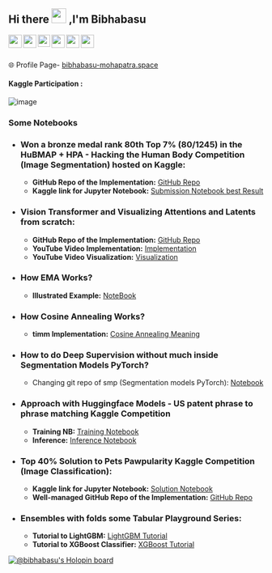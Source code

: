 ## Hi there <img src="https://github.com/TheDudeThatCode/TheDudeThatCode/blob/master/Assets/Hi.gif" width="29px"> ,I'm Bibhabasu 

 
<a href="https://www.linkedin.com/in/bibhabasu-mohapatra-3b8205193/">
  <img align="left" width="26px" src="https://cdn.jsdelivr.net/npm/simple-icons@v3/icons/linkedin.svg"  />
</a>
<a href="https://twitter.com/bibhabasuM1610">
  <img align="left" width="26px" src="https://cdn.jsdelivr.net/npm/simple-icons@v3/icons/twitter.svg" />
</a>
<a href="https://www.kaggle.com/bibhabasumohapatra">
  <img align="left" width="24px" src="https://cdn.jsdelivr.net/npm/simple-icons@v3/icons/kaggle.svg"  />
</a>
<a href="mailto:bibhabasumohapatrabm@gmail.com">
  <img align="left" width="26px" src="https://cdn.jsdelivr.net/npm/simple-icons@v3/icons/gmail.svg" />
</a>
<a href="https://www.youtube.com/channel/UCCQE92hagEPeR_w3XMK4mkg">
  <img align="left" width="26px" src="https://cdn.jsdelivr.net/npm/simple-icons@v3/icons/youtube.svg" />
</a>
<a href="https://medium.com/@bibhabasumohapatrabm/about">
  <img align="left" width="26px" src="https://cdn.jsdelivr.net/npm/simple-icons@v3/icons/medium.svg" />
</a>



<br>
<br></br>
🌐 Profile Page- <a href="https://bibhabasu-mohapatra.space">
  bibhabasu-mohapatra.space
</a>

#### Kaggle Participation :

![image](https://github.com/bibhabasumohapatra/bibhabasumohapatra/assets/68384968/12409145-62fa-438b-98cb-6aa403ea6f62)
</br>
### Some Notebooks

- ### Won a bronze medal rank 80th Top 7\% (80/1245) in the HuBMAP + HPA - Hacking the Human Body Competition (Image Segmentation) hosted on Kaggle:
  - **GitHub Repo of the Implementation:** [GitHub Repo](https://github.com/bibhabasumohapatra/HuBMAP-HPA-Hacking-the-Human-Body)
  - **Kaggle link for Jupyter Notebook:** [Submission Notebook best Result](https://www.kaggle.com/code/bibhabasumohapatra/rank-80-coat-inference-final-for-lb-part-3)

- ### Vision Transformer and Visualizing Attentions and Latents from scratch:
  - **GitHub Repo of the Implementation:** [GitHub Repo](https://github.com/bibhabasumohapatra/Vision_Transformer_from_scratch)
  - **YouTube Video Implementation:** [Implementation](https://youtu.be/7q3NGMkEtjI?si=UgzcWmRbAdjZfMuP)
  - **YouTube Video Visualization:** [Visualization](https://youtu.be/g-470mvLSqI?si=DthxhxNnYQDVIL4D)
   
- ### How EMA Works?
  - **Illustrated Example:** [NoteBook](https://www.kaggle.com/code/bibhabasumohapatra/understanding-how-ema-works)
    
- ### How Cosine Annealing Works?
  - **timm Implementation:** [Cosine Annealing Meaning](https://www.kaggle.com/code/bibhabasumohapatra/how-does-your-cosine-annealing-with-warm-up-works)

- ### How to do Deep Supervision without much inside Segmentation Models PyTorch?
  - Changing git repo of smp (Segmentation models PyTorch): [Notebook](https://www.kaggle.com/code/bibhabasumohapatra/deep-supervised-in-segmentation-models-pytorch)
 
- ### Approach with Huggingface Models - US patent phrase to phrase matching Kaggle Competition
  - **Training NB:** [Training Notebook](https://www.kaggle.com/code/bibhabasumohapatra/train-us-patent-part-1-simple-pytorch)
  - **Inference:** [Inference Notebook](https://www.kaggle.com/code/bibhabasumohapatra/inference-us-patent-part-1-simple-pytorch)
 
- ### Top 40% Solution to Pets Pawpularity Kaggle Competition (Image Classification):
  - **Kaggle link for Jupyter Notebook:** [Solution Notebook](https://www.kaggle.com/bibhabasumohapatra/not-only-the-meta-data-but-ensembled)
  - **Well-managed GitHub Repo of the Implementation:** [GitHub Repo](https://github.com/bibhabasumohapatra/Pawpularity-Kaggle)
  
- ### Ensembles with folds some Tabular Playground Series:
  - **Tutorial to LightGBM:** [LightGBM Tutorial](https://www.kaggle.com/bibhabasumohapatra/october-playground-with-lgbclassifier)  
  - **Tutorial to XGBoost Classifier:** [XGBoost Tutorial](https://www.kaggle.com/bibhabasumohapatra/xgboost-kfolds-october-playground)
<!--
![image](https://github.com/bibhabasumohapatra/bibhabasumohapatra/assets/68384968/12409145-62fa-438b-98cb-6aa403ea6f62)

![bibhabasu's github stats](https://github-readme-stats.vercel.app/api?username=bibhabasumohapatra&show_icons=true&hide_border=true&theme=dracula)
<img width="43%"  src="https://github-readme-streak-stats.herokuapp.com/?user=bibhabasumohapatra&hide_border=true" />
-->

[![@bibhabasu's Holopin board](https://holopin.me/bibhabasu)](https://holopin.io/@bibhabasu)


